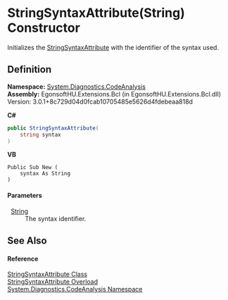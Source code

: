# StringSyntaxAttribute(String) Constructor


Initializes the <a href="T_System_Diagnostics_CodeAnalysis_StringSyntaxAttribute.md">StringSyntaxAttribute</a> with the identifier of the syntax used.



## Definition
**Namespace:** <a href="N_System_Diagnostics_CodeAnalysis.md">System.Diagnostics.CodeAnalysis</a>  
**Assembly:** EgonsoftHU.Extensions.Bcl (in EgonsoftHU.Extensions.Bcl.dll) Version: 3.0.1+8c729d04d0fcab10705485e5626d4fdebeaa818d

**C#**
``` C#
public StringSyntaxAttribute(
	string syntax
)
```
**VB**
``` VB
Public Sub New ( 
	syntax As String
)
```



#### Parameters
<dl><dt>  <a href="https://learn.microsoft.com/dotnet/api/system.string" target="_blank" rel="noopener noreferrer">String</a></dt><dd>The syntax identifier.</dd></dl>

## See Also


#### Reference
<a href="T_System_Diagnostics_CodeAnalysis_StringSyntaxAttribute.md">StringSyntaxAttribute Class</a>  
<a href="Overload_System_Diagnostics_CodeAnalysis_StringSyntaxAttribute__ctor.md">StringSyntaxAttribute Overload</a>  
<a href="N_System_Diagnostics_CodeAnalysis.md">System.Diagnostics.CodeAnalysis Namespace</a>  
